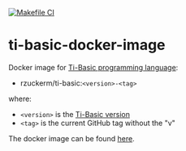 [![Makefile CI](https://github.com/rzuckerm/ti-basic-docker-image/actions/workflows/makefile.yml/badge.svg)](https://github.com/rzuckerm/ti-basic-docker-image/actions/workflows/makefile.yml)

# ti-basic-docker-image

Docker image for [Ti-Basic programming language](http://tibasicdev.wikidot.com/starter-kit):

- rzuckerm/ti-basic:`<version>-<tag>`

where:

- `<version>` is the [Ti-Basic version](TI-BASIC_VERSION)
- `<tag>` is the current GitHub tag without the "v"

The docker image can be found [here](https://hub.docker.com/r/rzuckerm/ti-basic).
